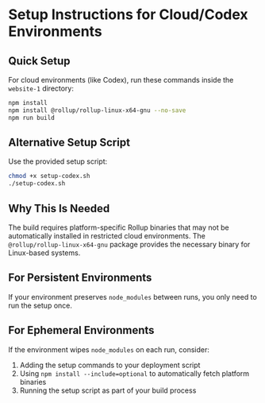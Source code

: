 # Setup Instructions for Cloud/Codex Environments

## Quick Setup

For cloud environments (like Codex), run these commands inside the `website-1` directory:

```bash
npm install
npm install @rollup/rollup-linux-x64-gnu --no-save
npm run build
```

## Alternative Setup Script

Use the provided setup script:

```bash
chmod +x setup-codex.sh
./setup-codex.sh
```

## Why This Is Needed

The build requires platform-specific Rollup binaries that may not be automatically installed in restricted cloud environments. The `@rollup/rollup-linux-x64-gnu` package provides the necessary binary for Linux-based systems.

## For Persistent Environments

If your environment preserves `node_modules` between runs, you only need to run the setup once.

## For Ephemeral Environments

If the environment wipes `node_modules` on each run, consider:

1. Adding the setup commands to your deployment script
2. Using `npm install --include=optional` to automatically fetch platform binaries
3. Running the setup script as part of your build process